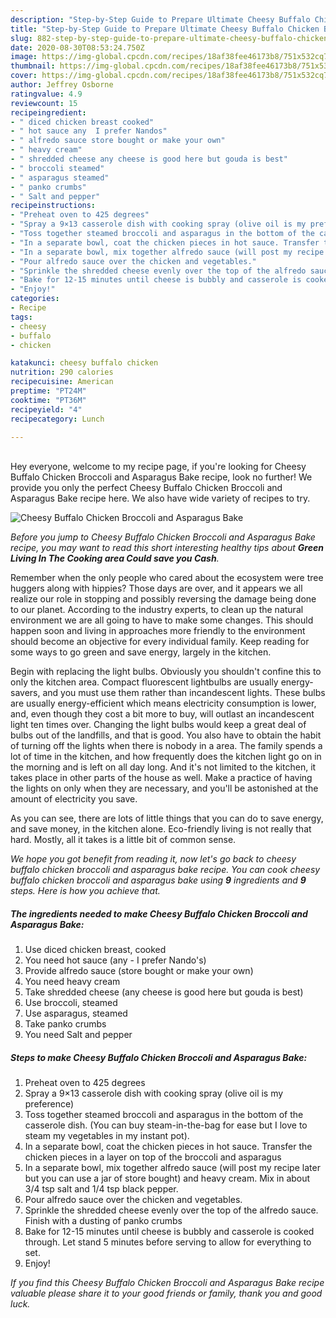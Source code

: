 ```yaml
---
description: "Step-by-Step Guide to Prepare Ultimate Cheesy Buffalo Chicken Broccoli and Asparagus Bake"
title: "Step-by-Step Guide to Prepare Ultimate Cheesy Buffalo Chicken Broccoli and Asparagus Bake"
slug: 882-step-by-step-guide-to-prepare-ultimate-cheesy-buffalo-chicken-broccoli-and-asparagus-bake
date: 2020-08-30T08:53:24.750Z
image: https://img-global.cpcdn.com/recipes/18af38fee46173b8/751x532cq70/cheesy-buffalo-chicken-broccoli-and-asparagus-bake-recipe-main-photo.jpg
thumbnail: https://img-global.cpcdn.com/recipes/18af38fee46173b8/751x532cq70/cheesy-buffalo-chicken-broccoli-and-asparagus-bake-recipe-main-photo.jpg
cover: https://img-global.cpcdn.com/recipes/18af38fee46173b8/751x532cq70/cheesy-buffalo-chicken-broccoli-and-asparagus-bake-recipe-main-photo.jpg
author: Jeffrey Osborne
ratingvalue: 4.9
reviewcount: 15
recipeingredient:
- " diced chicken breast cooked"
- " hot sauce any  I prefer Nandos"
- " alfredo sauce store bought or make your own"
- " heavy cream"
- " shredded cheese any cheese is good here but gouda is best"
- " broccoli steamed"
- " asparagus steamed"
- " panko crumbs"
- " Salt and pepper"
recipeinstructions:
- "Preheat oven to 425 degrees"
- "Spray a 9×13 casserole dish with cooking spray (olive oil is my preference)"
- "Toss together steamed broccoli and asparagus in the bottom of the casserole dish. (You can buy steam-in-the-bag for ease but I love to steam my vegetables in my instant pot)."
- "In a separate bowl, coat the chicken pieces in hot sauce. Transfer the chicken pieces in a layer on top of the broccoli and asparagus"
- "In a separate bowl, mix together alfredo sauce (will post my recipe later but you can use a jar of store bought) and heavy cream. Mix in about 3/4 tsp salt and 1/4 tsp black pepper."
- "Pour alfredo sauce over the chicken and vegetables."
- "Sprinkle the shredded cheese evenly over the top of the alfredo sauce. Finish with a dusting of panko crumbs"
- "Bake for 12-15 minutes until cheese is bubbly and casserole is cooked through. Let stand 5 minutes before serving to allow for everything to set."
- "Enjoy!"
categories:
- Recipe
tags:
- cheesy
- buffalo
- chicken

katakunci: cheesy buffalo chicken 
nutrition: 290 calories
recipecuisine: American
preptime: "PT24M"
cooktime: "PT36M"
recipeyield: "4"
recipecategory: Lunch

---
```

<br>
Hey everyone, welcome to my recipe page, if you're looking for Cheesy Buffalo Chicken Broccoli and Asparagus Bake recipe, look no further! We provide you only the perfect Cheesy Buffalo Chicken Broccoli and Asparagus Bake recipe here. We also have wide variety of recipes to try.
<br>


![Cheesy Buffalo Chicken Broccoli and Asparagus Bake](https://img-global.cpcdn.com/recipes/18af38fee46173b8/751x532cq70/cheesy-buffalo-chicken-broccoli-and-asparagus-bake-recipe-main-photo.jpg)

<i>Before you jump to Cheesy Buffalo Chicken Broccoli and Asparagus Bake recipe, you may want to read this short interesting healthy tips about 
<strong>Green Living In The Cooking area Could save you Cash</strong>.</i>
</br>

Remember when the only people who cared about the ecosystem were tree huggers along with hippies? Those days are over, and it appears we all realize our role in stopping and possibly reversing the damage being done to our planet. According to the industry experts, to clean up the natural environment we are all going to have to make some changes. This should happen soon and living in approaches more friendly to the environment should become an objective for every individual family. Keep reading for some ways to go green and save energy, largely in the kitchen.

Begin with replacing the light bulbs. Obviously you shouldn't confine this to only the kitchen area. Compact fluorescent lightbulbs are usually energy-savers, and you must use them rather than incandescent lights. These bulbs are usually energy-efficient which means electricity consumption is lower, and, even though they cost a bit more to buy, will outlast an incandescent light ten times over. Changing the light bulbs would keep a great deal of bulbs out of the landfills, and that is good. You also have to obtain the habit of turning off the lights when there is nobody in a area. The family spends a lot of time in the kitchen, and how frequently does the kitchen light go on in the morning and is left on all day long. And it's not limited to the kitchen, it takes place in other parts of the house as well. Make a practice of having the lights on only when they are necessary, and you'll be astonished at the amount of electricity you save.

As you can see, there are lots of little things that you can do to save energy, and save money, in the kitchen alone. Eco-friendly living is not really that hard. Mostly, all it takes is a little bit of common sense.


<i>We hope you got benefit from reading it, now let's go back to cheesy buffalo chicken broccoli and asparagus bake recipe. You can cook cheesy buffalo chicken broccoli and asparagus bake using <strong>9</strong> ingredients and <strong>9</strong> steps. Here is how you achieve that.
</i>

##### The ingredients needed to make Cheesy Buffalo Chicken Broccoli and Asparagus Bake:

1. Use  diced chicken breast, cooked
1. You need  hot sauce (any - I prefer Nando&#39;s)
1. Provide  alfredo sauce (store bought or make your own)
1. You need  heavy cream
1. Take  shredded cheese (any cheese is good here but gouda is best)
1. Use  broccoli, steamed
1. Use  asparagus, steamed
1. Take  panko crumbs
1. You need  Salt and pepper


##### Steps to make Cheesy Buffalo Chicken Broccoli and Asparagus Bake:

1. Preheat oven to 425 degrees
1. Spray a 9×13 casserole dish with cooking spray (olive oil is my preference)
1. Toss together steamed broccoli and asparagus in the bottom of the casserole dish. (You can buy steam-in-the-bag for ease but I love to steam my vegetables in my instant pot).
1. In a separate bowl, coat the chicken pieces in hot sauce. Transfer the chicken pieces in a layer on top of the broccoli and asparagus
1. In a separate bowl, mix together alfredo sauce (will post my recipe later but you can use a jar of store bought) and heavy cream. Mix in about 3/4 tsp salt and 1/4 tsp black pepper.
1. Pour alfredo sauce over the chicken and vegetables.
1. Sprinkle the shredded cheese evenly over the top of the alfredo sauce. Finish with a dusting of panko crumbs
1. Bake for 12-15 minutes until cheese is bubbly and casserole is cooked through. Let stand 5 minutes before serving to allow for everything to set.
1. Enjoy!


<i>If you find this Cheesy Buffalo Chicken Broccoli and Asparagus Bake recipe valuable please share it to your good friends or family, thank you and good luck.</i>
